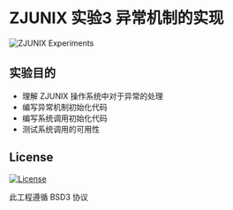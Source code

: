 # ZJUNIX 实验3 异常机制的实现

![ZJUNIX Experiments](https://img.shields.io/badge/ZJUNIX-Experiment3-blue.svg)

## 实验目的

- 理解 ZJUNIX 操作系统中对于异常的处理
- 编写异常机制初始化代码
- 编写系统调用初始化代码
- 测试系统调用的可用性

## License

[![License](https://img.shields.io/badge/License-BSD%203--Clause-blue.svg)](https://opensource.org/licenses/BSD-3-Clause)

此工程遵循 BSD3 协议